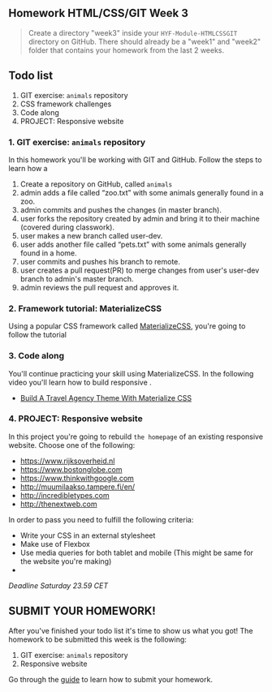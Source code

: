 ## Homework HTML/CSS/GIT Week 3

> Create a directory "week3" inside your `HYF-Module-HTMLCSSGIT` directory on GitHub. There should already be a "week1" and "week2" folder that contains your homework from the last 2 weeks.

## Todo list

1. GIT exercise: `animals` repository
2. CSS framework challenges
3. Code along
4. PROJECT: Responsive website

### 1. GIT exercise: `animals` repository

In this homework you'll be working with GIT and GitHub. Follow the steps to learn how a 

1. Create a repository on GitHub, called `animals`
2. admin adds a file called “zoo.txt” with some animals generally found in a zoo.
3. admin commits and pushes the changes (in master branch).
4. user forks the repository created by admin and bring it to their machine (covered during classwork).
5. user makes a new branch called user-dev.
6. user adds another file called “pets.txt” with some animals generally found in a home.
7. user commits and pushes his branch to remote.
8. user creates a pull request(PR) to merge changes from user's user-dev branch to admin's master branch.
9. admin reviews the pull request and approves it.

### 2. Framework tutorial: MaterializeCSS

Using a popular CSS framework called [MaterializeCSS](https://materializecss.com/), you're going to follow the tutorial

### 3. Code along

You'll continue practicing your skill using MaterializeCSS. In the following video you'll learn how to build responsive .

-   [Build A Travel Agency Theme With Materialize CSS](https://www.youtube.com/watch?v=MaP3vO-vEsg)

### 4. PROJECT: Responsive website

In this project you're going to rebuild `the homepage` of an existing responsive website. Choose one of the following:

-   https://www.rijksoverheid.nl
-   https://www.bostonglobe.com
-   https://www.thinkwithgoogle.com
-   http://muumilaakso.tampere.fi/en/
-   http://incredibletypes.com
-   http://thenextweb.com

In order to pass you need to fulfill the following criteria:

-   Write your CSS in an external stylesheet
-   Make use of Flexbox
-   Use media queries for both tablet and mobile (This might be same for the website you're making)
- 

_Deadline Saturday 23.59 CET_

## SUBMIT YOUR HOMEWORK!

After you've finished your todo list it's time to show us what you got! The homework to be submitted this week is the following:

1. GIT exercise: `animals` repository
2. Responsive website

Go through the [guide](../hand-in-homework-guide.md) to learn how to submit your homework.
